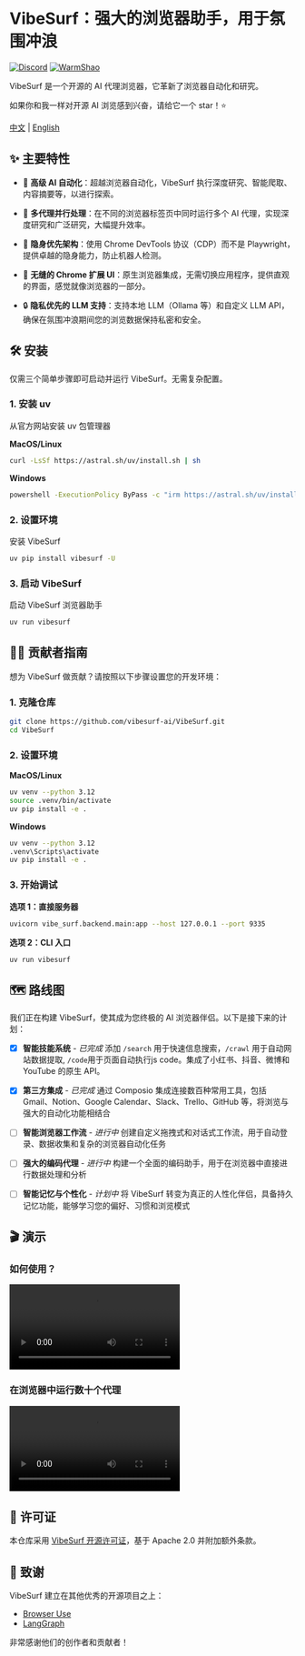 # VibeSurf：强大的浏览器助手，用于氛围冲浪

[![Discord](https://img.shields.io/badge/Discord-join-5865F2?logo=discord&logoColor=white)](https://discord.gg/EZ2YnUXP)
[![WarmShao](https://img.shields.io/twitter/follow/warmshao?style=social)](https://x.com/warmshao)

VibeSurf 是一个开源的 AI 代理浏览器，它革新了浏览器自动化和研究。

如果你和我一样对开源 AI 浏览感到兴奋，请给它一个 star！⭐

[中文](README_zh.md) | [English](README.md)

## ✨ 主要特性

- 🧠 **高级 AI 自动化**：超越浏览器自动化，VibeSurf 执行深度研究、智能爬取、内容摘要等，以进行探索。

- 🚀 **多代理并行处理**：在不同的浏览器标签页中同时运行多个 AI 代理，实现深度研究和广泛研究，大幅提升效率。

- 🥷 **隐身优先架构**：使用 Chrome DevTools 协议（CDP）而不是 Playwright，提供卓越的隐身能力，防止机器人检测。

- 🎨 **无缝的 Chrome 扩展 UI**：原生浏览器集成，无需切换应用程序，提供直观的界面，感觉就像浏览器的一部分。

- 🔒 **隐私优先的 LLM 支持**：支持本地 LLM（Ollama 等）和自定义 LLM API，确保在氛围冲浪期间您的浏览数据保持私密和安全。

## 🛠️ 安装

仅需三个简单步骤即可启动并运行 VibeSurf。无需复杂配置。

### 1. 安装 uv
从官方网站安装 uv 包管理器

**MacOS/Linux**
```bash
curl -LsSf https://astral.sh/uv/install.sh | sh
```

**Windows**
```bash
powershell -ExecutionPolicy ByPass -c "irm https://astral.sh/uv/install.ps1 | iex"
```

### 2. 设置环境
安装 VibeSurf

```bash
uv pip install vibesurf -U
```

### 3. 启动 VibeSurf
启动 VibeSurf 浏览器助手

```bash
uv run vibesurf
```

## 👩‍💻 贡献者指南

想为 VibeSurf 做贡献？请按照以下步骤设置您的开发环境：

### 1. 克隆仓库
```bash
git clone https://github.com/vibesurf-ai/VibeSurf.git
cd VibeSurf
```

### 2. 设置环境
**MacOS/Linux**
```bash
uv venv --python 3.12
source .venv/bin/activate
uv pip install -e .
```

**Windows**
```bash
uv venv --python 3.12
.venv\Scripts\activate
uv pip install -e .
```

### 3. 开始调试
**选项 1：直接服务器**
```bash
uvicorn vibe_surf.backend.main:app --host 127.0.0.1 --port 9335
```

**选项 2：CLI 入口**
```bash
uv run vibesurf
```

## 🗺️ 路线图

我们正在构建 VibeSurf，使其成为您终极的 AI 浏览器伴侣。以下是接下来的计划：

- [x] **智能技能系统** - *已完成*
  添加 `/search` 用于快速信息搜索，`/crawl` 用于自动网站数据提取, `/code`用于页面自动执行js code。集成了小红书、抖音、微博和 YouTube 的原生 API。

- [x] **第三方集成** - *已完成*
  通过 Composio 集成连接数百种常用工具，包括 Gmail、Notion、Google Calendar、Slack、Trello、GitHub 等，将浏览与强大的自动化功能相结合

- [ ] **智能浏览器工作流** - *进行中*
  创建自定义拖拽式和对话式工作流，用于自动登录、数据收集和复杂的浏览器自动化任务

- [ ] **强大的编码代理** - *进行中*
  构建一个全面的编码助手，用于在浏览器中直接进行数据处理和分析

- [ ] **智能记忆与个性化** - *计划中*
  将 VibeSurf 转变为真正的人性化伴侣，具备持久记忆功能，能够学习您的偏好、习惯和浏览模式

## 🎬 演示

### 如何使用？
<video src="https://github.com/user-attachments/assets/0a4650c0-c4ed-423e-9e16-7889e9f9816d" controls="controls">您的浏览器不支持播放此视频！</video>

### 在浏览器中运行数十个代理
<video src="https://github.com/user-attachments/assets/9c461a6e-5d97-4335-ba09-59e8ec4ad47b" controls="controls">您的浏览器不支持播放此视频！</video>

## 📝 许可证

本仓库采用 [VibeSurf 开源许可证](./LICENSE)，基于 Apache 2.0 并附加额外条款。

## 👏 致谢

VibeSurf 建立在其他优秀的开源项目之上：

- [Browser Use](https://github.com/browser-use/browser-use)
- [LangGraph](https://github.com/langchain-ai/langgraph)

非常感谢他们的创作者和贡献者！
